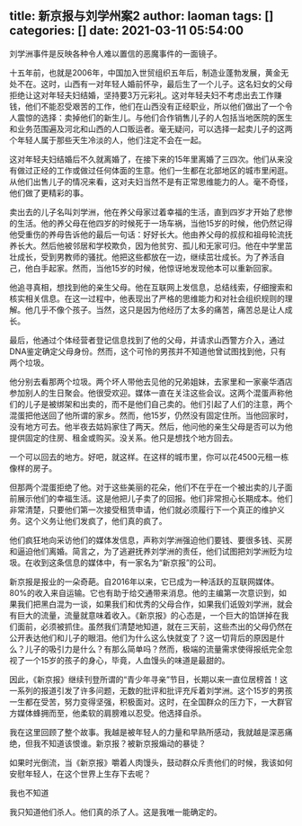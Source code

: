 title: 新京报与刘学州案2
author: laoman
tags: []
categories: []
date: 2021-03-11 05:54:00
---
刘学洲事件是反映各种令人难以置信的恶魔事件的一面镜子。
<!-- more-->

十五年前，也就是2006年，中国加入世贸组织五年后，制造业蓬勃发展，黄金无处不在。这时，山西有一对年轻人婚前怀孕，最后生了一个儿子。这名妇女的父母拒绝让这对年轻夫妇结婚，坚持要3万元彩礼。这对年轻夫妇不考虑出去工作赚钱，他们不能忍受艰苦的工作，他们在山西没有正经职业，所以他们做出了一个令人震惊的选择：卖掉他们的新生儿。与他们合作销售儿子的人包括当地医院的医生和业务范围遍及河北和山西的人口贩运者。毫无疑问，可以选择一起卖儿子的这两个年轻人属于那些天生冷淡的人，他们注定不会在一起。

这对年轻夫妇结婚后不久就离婚了，在接下来的15年里离婚了三四次。他们从来没有做过正经的工作或做过任何体面的生意。他们一生都在北部地区的城市里闲逛。从他们出售儿子的情况来看，这对夫妇当然不是有正常思维能力的人。毫不奇怪，他们做了更精彩的事。

卖出去的儿子名叫刘学洲，他在养父母家过着幸福的生活，直到四岁才开始了悲惨的生活。他的养父母在他四岁的时候死于一场车祸，当他15岁的时候，他仍然记得他受重伤的养母告诉他的最后一句话：好好长大。他由养父母的叔叔和祖母轮流抚养长大。然后他被邻居和学校欺负，因为他贫穷、孤儿和无家可归。他在中学里茁壮成长，受到男教师的骚扰。他把这些都放在一边，继续茁壮成长。为了养活自己，他白手起家。然而，当他15岁的时候，他惊讶地发现他本可以重新回家。

他追寻真相，想找到他的亲生父母。他在互联网上发信息，总结线索，仔细搜索和核实相关信息。在这一过程中，他表现出了严格的思维能力和对社会组织规则的理解。他几乎不像个孩子。当然，这只是因为他经历了太多的痛苦，痛苦总是让人成长。

最后，他通过个体经营者登记信息找到了他的父母，并请求山西警方介入，通过DNA鉴定确定父母身份。然而，这个可怜的男孩并不知道他曾试图找到他，只有两个垃圾。

他分别去看那两个垃圾。两个坏人带他去见他的兄弟姐妹，去家里和一家豪华酒店参加别人的生日聚会。他很受欢迎。媒体一直在关注这些会议。这两个混蛋声称他们的儿子是被绑架和出卖的，而不是他们自己卖的。他们引起了人们的注意，两个混蛋把他送回了他所谓的家乡。然而，他15岁，仍然没有固定住所。当他回家时，没有地方可去。他半夜去姑妈家住了两天。然后，他问他的亲生父母是否可以为他提供固定的住房、租金或购买。没关系。他只是想找个地方回去。

一个可以回去的地方。好吧，就这样。在这样的城市里，你可以花4500元租一栋像样的房子。

但那两个混蛋拒绝了他。对于这些美丽的花朵，他们不在乎在一个被出卖的儿子面前展示他们的幸福生活。这是他把儿子卖了的回报。他们非常担心长期成本。他们非常清楚，只要他们第一次接受租赁申请，他们就必须履行下一个真正的维护义务。这个义务让他们发疯了，他们真的疯了。

他们疯狂地向采访他们的媒体发信息，声称刘学洲强迫他们要钱、要很多钱、买房和逼迫他们离婚。简言之，为了逃避抚养刘学洲的责任，他们试图把刘学洲贬为垃圾。在收到这条信息的媒体中，有一家名为“新京报”的公司。

新京报是报业的一朵奇葩。自2016年以来，它已成为一种活跃的互联网媒体。80%的收入来自运输。它也有助于给交通带来消息。他的主编第一次意识到，如果我们把黑白混为一谈，如果我们和优秀的父母合作，如果我们诋毁刘学洲，就会有巨大的流量，流量就意味着收入。《新京报》的心态是，一个巨大的馅饼掉在我们面前，必须被抓住。虽然我们清楚地知道，就在三天前，这些杰出的父母仍然在公开表达他们和儿子的眼泪。他们为什么这么快就变了？这一切背后的原因是什么？儿子的吸引力是什么？有那么简单吗？然而，极端的流量需求使得报纸完全忽视了一个15岁的孩子的身心，毕竟，人血馒头的味道是最甜的。

因此，《新京报》继续刊登所谓的“青少年寻亲”节目，长期以来一直位居榜首！这一系列的报道引发了许多问题，无数的批评和批评充斥着刘学洲。这个15岁的男孩一生都在受苦，努力变得坚强，积极面对。这时，在全国群众的压力下，一大群官方媒体蜂拥而至，他柔软的肩膀难以忍受。他选择自杀。

我在这里回顾了整个故事。我越是被年轻人的力量和早熟所感动，我就越是深恶痛绝，但我不知道该恨谁。新京报？被新京报煽动的暴徒？

如果时光倒流，当《新京报》嚼着人肉馒头，鼓动群众斥责他们的时候，我该如何安慰年轻人，在这个世界上生存下去呢？

我也不知道

我只知道他们杀人。他们真的杀了人。这是我唯一能确定的。